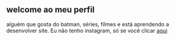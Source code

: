 ## welcome ao meu perfil

alguém que gosta do batman, séries, filmes e está aprendendo a desenvolver site. 
Eu não tenho instagram, só se você clicar [aqui](https://www.instagram.com/capi.elli/) 



<!--
**3lliotwayne/3lliotwayne** is a ✨ _special_ ✨ repository because its `README.md` (this file) appears on your GitHub profile.

Here are some ideas to get you started:

- 🔭 I’m currently working on ...
- 🌱 I’m currently learning ...
- 👯 I’m looking to collaborate on ...
- 🤔 I’m looking for help with ...
- 💬 Ask me about ...
- 📫 How to reach me: ...
- 😄 Pronouns: ...
- ⚡ Fun fact: ...
-->
